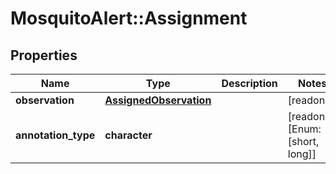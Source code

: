 # MosquitoAlert::Assignment


## Properties
Name | Type | Description | Notes
------------ | ------------- | ------------- | -------------
**observation** | [**AssignedObservation**](AssignedObservation.md) |  | [readonly] 
**annotation_type** | **character** |  | [readonly] [Enum: [short, long]] 


